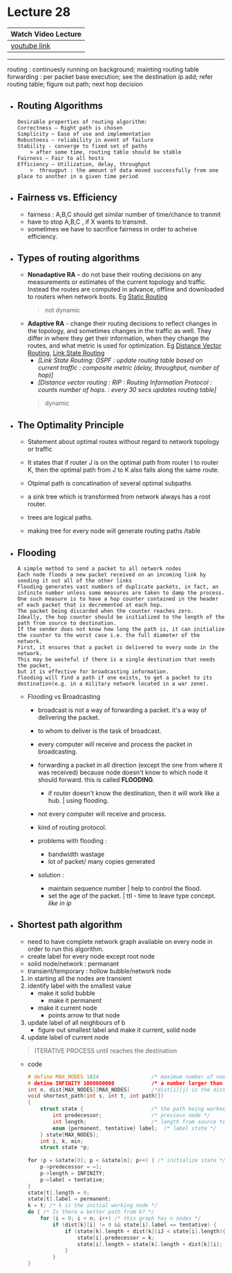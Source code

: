 # Lecture 28

|Watch Video Lecture|
|---|
|[youtube link](https://youtu.be/IiU-HaTfLE4)|

---

routing : continuesly running on background; mainting routing table
forwarding : per packet base execution; see the destination ip add; refer routing table;  figure out path; next hop decision


- ## Routing Algorithms
	```
	Desirable properties of routing algorithm: 
	Correctness – Right path is chosen 
	Simplicity – Ease of use and implementation 
	Robustness – reliability in event of failure 
	Stability - converge to fixed set of paths 
		> after some time, routing table should be stable
	Fairness – Fair to all hosts
	Efficiency – Utilization, delay, throughput
		>  througput : the amount of data moved successfully from one place to another in a given time period
	```

- ## Fairness vs. Efficiency
	- fairness : A,B,C should get similar number of time/chance  to tranmit
	- have to stop A,B,C  , if X wants to transmit.
	- sometimes we have to sacrifice fairness in order to acheive efficiency.
	
- ## Types of routing algorithms
	- **Nonadaptive RA** – do not base their routing decisions on any measurements or estimates of the current topology and traffic. Instead the routes are computed in advance, offline and downloaded to routers when network boots. Eg <u>Static Routing</u>
		> not dynamic
	- **Adaptive RA** - change their routing decisions to reflect changes in the topology, and sometimes changes in the traffic as well. They differ in where they get their information, when they change the routes, and what metric is used for optimization. Eg <u>Distance Vector Routing</u>, <u>Link State Routing</u> 
		- *[Link State Routing: OSPF : update routing table based on current traffic : composite metric (delay, throughput, number of hop)]*
		- *[Distance vector routing : RIP : Routing Information Protocol : counts number of hops. : every 30 secs updates routing table]*
		> dynamic
	
- ## The Optimality Principle
	- Statement about optimal routes without regard to network topology or traffic
	- It states that if router J is on the optimal path from router I to router K, then the optimal path from J to K also falls along the same route.
	- Otpimal path is concatination of several optimal subpaths
	
	
	- a sink tree which is transformed from network always has a root router.
	- trees are logical paths.
	- making tree for every node will generate routing paths /table
	
- ## Flooding
	```
	A simple method to send a packet to all network nodes
	Each node floods a new packet received on an incoming link by sending it out all of the other links
	Flooding generates vast numbers of duplicate packets, in fact, an infinite number unless some measures are taken to damp the process.
	One such measure is to have a hop counter contained in the header of each packet that is decremented at each hop.
	The packet being discarded when the counter reaches zero.
	Ideally, the hop counter should be initialized to the length of the path from source to destination.
	If the sender does not know how long the path is, it can initialize the counter to the worst case i.e. the full diameter of the network.
	First, it ensures that a packet is delivered to every node in the network.
	This may be wasteful if there is a single destination that needs the packet,
	but it is effective for broadcasting information.
	flooding will find a path if one exists, to get a packet to its destination(e.g. in a military network located in a war zone).
	```
	
	- Flooding vs Broadcasting
		- broadcast is not a way of forwarding a packet. it's a way of delivering the packet.
		- to whom to deliver is the task of broadcast.
		- every computer will receive and process the packet in broadcasting.
		
		- forwarding a packet in all direction (except the one from where it was received) because node doesn't know to which node it should forward. this is called **FLOODING**.
			- if router doesn't know the destination, then it will work like a hub. | using flooding.
		- not every computer will receive and process. 
		- kind of routing protocol.
		
		- problems with flooding : 
			- bandwidth wastage
			- lot of packet/ many copies generated
			
		- solution : 
			- maintain sequence number | help to control the flood.
			- set the age of the packet. | ttl - time to leave type concept. *like in ip*
		
	
- ## Shortest path algorithm
	- need to have complete network graph available on every node in order to run this algorithm.
	- create label for every node except root node
	- solid node/network : permanant 
	- transient/temporary : hollow bubble/network node
	
	
	1. in starting all the nodes are transient
	2. identify label with the smallest value
		- make it solid bubble
			- make it permanent
		- make it current node
			- points arrow to that node
	3. update label of all neighbours of b
		- figure out smallest label and make it current, solid node
	4. update label of current node
	
	> ITERATIVE PROCESS until reaches the destination
	
	-  code
		```c
		# define MAX_NODES 1024 				/* maximum number of nodes */ 
		# detine INFINITY 1000000000 			/* a number larger than every maximum path */
		int n, dist[MAX_NODES][MAX_NODES]		/*dist[i][j] is the distance from i to j*/ 
		void shortest_path(int s, int t, int path[])
		{ 
			struct state { 						/* the path being worked on */
				int predecessor; 				/* previous node */
				int length; 					/* length from source to this node */
				enum {permanent, tentative} label; 	/* label state */
			} state[MAX_NODES]; 
			int i, k, min; 
			struct state *p; 
			
		for (p = &state[0]; p < &state[n]; p++) { /* initialize state */ 
			p->predecessor = —1; 
			p->length = INFINITY; 
			p->label = tentative; 
		}
		state[t].length = 0; 
		state[t].label = permanent; 
		k = t; /* k is the initial working node */ 
		do { /* Is there a better path from k? */ 
			for (i = 0; i < n; i++) /* this graph has n nodes */ 
				if (dist[k][i] != 0 && state[i].label == tentative) {
					if (state[k].length + dist(k][iJ < state[i].length){
						state[i].predecessor = k; 
						state[i].length = state[k].length + dist[k][i]; 
					}
				}
		}

		```